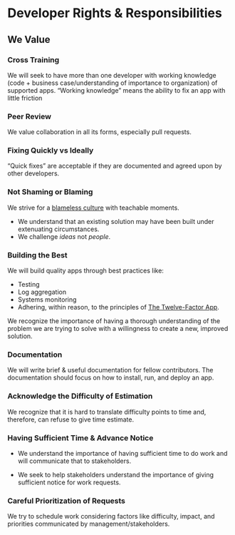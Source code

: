 # Developer Rights & Responsibilities

## We Value

### Cross Training

We will seek to have more than one developer with working knowledge (code + business case/understanding of importance to organization) of supported apps. “Working knowledge” means the ability to fix an app with little friction

### Peer Review

We value collaboration in all its forms, especially pull requests.

### Fixing Quickly vs Ideally

“Quick fixes” are acceptable if they are documented and agreed upon by other developers.

### Not Shaming or Blaming

We strive for a [blameless culture](https://codeascraft.com/2012/05/22/blameless-postmortems/) with teachable moments.

* We understand that an existing solution may have been built under extenuating circumstances.
* We challenge _ideas_ not _people_.

### Building the Best

We will build quality apps through best practices like:

* Testing
* Log aggregation
* Systems monitoring
* Adhering, within reason, to the principles of [The Twelve-Factor App](https://12factor.net/).

We recognize the importance of having a thorough understanding of the problem we are trying to solve with a willingness to create a new, improved solution.

### Documentation

We will write brief & useful documentation for fellow contributors.
The documentation should focus on how to install, run, and deploy an app.

### Acknowledge the Difficulty of Estimation

We recognize that it is hard to translate difficulty points to time and, therefore, can refuse to give time estimate.

### Having Sufficient Time & Advance Notice

* We understand the importance of having sufficient time to do work and will communicate that to stakeholders.

* We seek to help stakeholders understand the importance of giving sufficient notice for work requests.

### Careful Prioritization of Requests

We try to schedule work considering factors like difficulty, impact, and priorities communicated by management/stakeholders.
